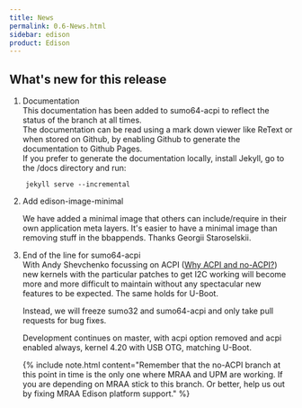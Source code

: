 ```yaml
---
title: News
permalink: 0.6-News.html
sidebar: edison
product: Edison
---
```

## What's new for this release
 1. Documentation  
    This documentation has been added to sumo64-acpi to reflect the status of the branch at all times.  
    The documentation can be read using a mark down viewer like ReText or when stored on Github, by enabling Github to generate the documentation to Github Pages.  
    If you prefer to generate the documentation locally, install Jekyll, go to the /docs directory and run:
```
    jekyll serve --incremental
```
 2. Add edison-image-minimal
    
    We have added a minimal image that others can include/require in their own application meta layers. It's easier to have a minimal image than removing stuff in the bbappends. Thanks Georgii Staroselskii.
    
 3. End of the line for sumo64-acpi  
    With Andy Shevchenko focussing on ACPI ([Why ACPI and no-ACPI?](1.3-ACPI-or-not.html#why-acpi-and-no-acpi)) new kernels with the particular patches to get I2C working will become more and more difficult to maintain without any spectacular new features to be expected. The same holds for U-Boot.  

    Instead, we will freeze sumo32 and sumo64-acpi and only take pull requests for bug fixes.

    Development continues on master, with acpi option removed and acpi enabled always, kernel 4.20 with USB OTG, matching U-Boot.

    {% include note.html content="Remember that the no-ACPI branch at this point in time is the only one where MRAA and UPM are working. If you are depending on MRAA stick to this branch. Or better, help us out by fixing MRAA Edison platform support." %}